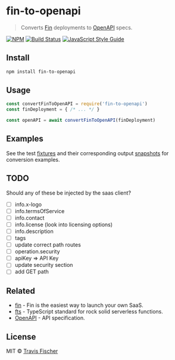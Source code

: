 # fin-to-openapi

> Converts [Fin](https://functional-income.com) deployments to [OpenAPI](https://swagger.io/docs/specification/about) specs.

[![NPM](https://img.shields.io/npm/v/fin-to-openapi.svg)](https://www.npmjs.com/package/fin-to-openapi) [![Build Status](https://travis-ci.com/functional-incomee/fin.svg?branch=master)](https://travis-ci.com/functional-incomee/fin) [![JavaScript Style Guide](https://img.shields.io/badge/code_style-standard-brightgreen.svg)](https://standardjs.com)

## Install

```bash
npm install fin-to-openapi
```

## Usage

```js
const convertFinToOpenAPI = require('fin-to-openapi')
const finDeployment = { /* ... */ }

const openAPI = await convertFinToOpenAPI(finDeployment)
```

## Examples

See the test [fixtures](./fixtures) and their corresponding output [snapshots](./.snapshots/test.js.md) for conversion examples.

## TODO

Should any of these be injected by the saas client?

- [ ] info.x-logo
- [ ] info.termsOfService
- [ ] info.contact
- [ ] info.license (look into licensing options)
- [ ] info.description
- [ ] tags
- [ ] update correct path routes
- [ ] operation.security
- [ ] apiKey => API Key
- [ ] update security section
- [ ] add GET path

## Related

- [fin](https://functional-income.com) - Fin is the easiest way to launch your own SaaS.
- [fts](https://github.com/transitive-bullshit/functional-typescript) - TypeScript standard for rock solid serverless functions.
- [OpenAPI](https://swagger.io/docs/specification/about) - API specification.

## License

MIT © [Travis Fischer](https://transitivebullsh.it)
